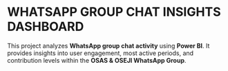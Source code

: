 # WHATSAPP GROUP CHAT INSIGHTS DASHBOARD
This project analyzes **WhatsApp group chat activity** using **Power BI**.   It provides insights into user engagement, most active periods, and contribution levels within the **OSAS &amp; OSEJI WhatsApp Group**.  
